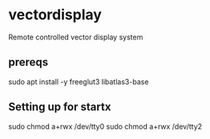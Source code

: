 # vectordisplay
Remote controlled vector display system

## prereqs
sudo apt install -y freeglut3 libatlas3-base

## Setting up for startx
sudo chmod a+rwx /dev/tty0
sudo chmod a+rwx /dev/tty2
